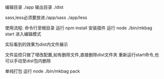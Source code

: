 编辑目录 ./app
输出目录 ./dist

sass,less必须要放进./app/sass ./app/less

使用流程:
命令行至根目录
运行  npm install    安装插件
运行  node ./bin/mkbag start    进入编辑模式

实际看到的效果为dist内文件展示

文件监控只做了增改配置,如有删除文件,直接删除dist文件夹
重新运行start命令,也可以手动至dist包内删除


单纯打包 运行 node ./bin/mkbag pack


